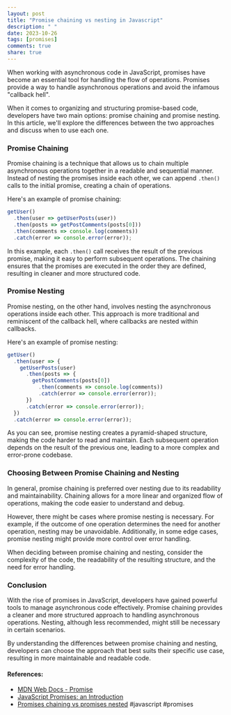 ```yaml
---
layout: post
title: "Promise chaining vs nesting in Javascript"
description: " "
date: 2023-10-26
tags: [promises]
comments: true
share: true
---
```


When working with asynchronous code in JavaScript, promises have become an essential tool for handling the flow of operations. Promises provide a way to handle asynchronous operations and avoid the infamous "callback hell".

When it comes to organizing and structuring promise-based code, developers have two main options: promise chaining and promise nesting. In this article, we'll explore the differences between the two approaches and discuss when to use each one.

### Promise Chaining

Promise chaining is a technique that allows us to chain multiple asynchronous operations together in a readable and sequential manner. Instead of nesting the promises inside each other, we can append `.then()` calls to the initial promise, creating a chain of operations.

Here's an example of promise chaining:

```javascript
getUser()
  .then(user => getUserPosts(user))
  .then(posts => getPostComments(posts[0]))
  .then(comments => console.log(comments))
  .catch(error => console.error(error));
```

In this example, each `.then()` call receives the result of the previous promise, making it easy to perform subsequent operations. The chaining ensures that the promises are executed in the order they are defined, resulting in cleaner and more structured code.

### Promise Nesting

Promise nesting, on the other hand, involves nesting the asynchronous operations inside each other. This approach is more traditional and reminiscent of the callback hell, where callbacks are nested within callbacks.

Here's an example of promise nesting:

```javascript
getUser()
  .then(user => {
    getUserPosts(user)
      .then(posts => {
        getPostComments(posts[0])
          .then(comments => console.log(comments))
          .catch(error => console.error(error));
      })
      .catch(error => console.error(error));
  })
  .catch(error => console.error(error));
```

As you can see, promise nesting creates a pyramid-shaped structure, making the code harder to read and maintain. Each subsequent operation depends on the result of the previous one, leading to a more complex and error-prone codebase.

### Choosing Between Promise Chaining and Nesting

In general, promise chaining is preferred over nesting due to its readability and maintainability. Chaining allows for a more linear and organized flow of operations, making the code easier to understand and debug.

However, there might be cases where promise nesting is necessary. For example, if the outcome of one operation determines the need for another operation, nesting may be unavoidable. Additionally, in some edge cases, promise nesting might provide more control over error handling.

When deciding between promise chaining and nesting, consider the complexity of the code, the readability of the resulting structure, and the need for error handling.

### Conclusion

With the rise of promises in JavaScript, developers have gained powerful tools to manage asynchronous code effectively. Promise chaining provides a cleaner and more structured approach to handling asynchronous operations. Nesting, although less recommended, might still be necessary in certain scenarios.

By understanding the differences between promise chaining and nesting, developers can choose the approach that best suits their specific use case, resulting in more maintainable and readable code.

#### References:
- [MDN Web Docs - Promise](https://developer.mozilla.org/en-US/docs/Web/JavaScript/Reference/Global_Objects/Promise)
- [JavaScript Promises: an Introduction](https://developers.google.com/web/fundamentals/primers/promises)
- [Promises chaining vs promises nested](https://stackoverflow.com/questions/35653263/promises-chaining-vs-promises-nested) 
#javascript #promises